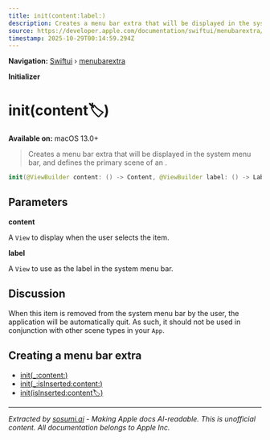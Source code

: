 ```yaml
---
title: init(content:label:)
description: Creates a menu bar extra that will be displayed in the system menu bar, and defines the primary scene of an .
source: https://developer.apple.com/documentation/swiftui/menubarextra/init(content:label:)
timestamp: 2025-10-29T00:14:59.294Z
---
```


**Navigation:** [Swiftui](/documentation/swiftui) › [menubarextra](/documentation/swiftui/menubarextra)

**Initializer**

# init(content:label:)

**Available on:** macOS 13.0+

> Creates a menu bar extra that will be displayed in the system menu bar, and defines the primary scene of an .

```swift
init(@ViewBuilder content: () -> Content, @ViewBuilder label: () -> Label)
```

## Parameters

**content**

A `View` to display when the user selects the item.



**label**

A `View` to use as the label in the system menu bar.



## Discussion

When this item is removed from the system menu bar by the user, the application will be automatically quit. As such, it should not be used in conjunction with other scene types in your `App`.

## Creating a menu bar extra

- [init(_:content:)](/documentation/swiftui/menubarextra/init(_:content:))
- [init(_:isInserted:content:)](/documentation/swiftui/menubarextra/init(_:isinserted:content:))
- [init(isInserted:content:label:)](/documentation/swiftui/menubarextra/init(isinserted:content:label:))

---

*Extracted by [sosumi.ai](https://sosumi.ai) - Making Apple docs AI-readable.*
*This is unofficial content. All documentation belongs to Apple Inc.*
